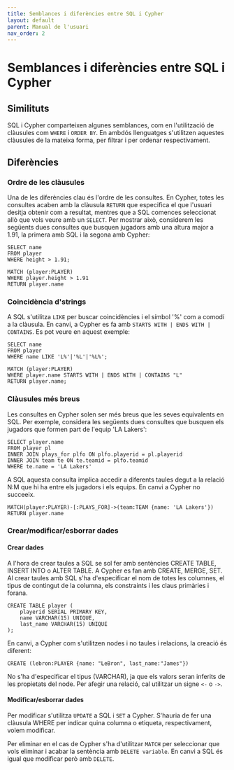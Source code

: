 ```yaml
---
title: Semblances i diferències entre SQL i Cypher
layout: default
parent: Manual de l'usuari
nav_order: 2
---
```

# Semblances i diferències entre SQL i Cypher
## Similituts
SQL i Cypher comparteixen algunes semblances, com en l'utilització de clàusules com ```WHERE``` i ```ORDER BY```.
En ambdós llenguatges s'utilitzen aquestes clàusules de la mateixa forma, per filtrar i per ordenar respectivament.

## Diferències
### Ordre de les clàusules
Una de les diferències clau és l'ordre de les consultes. En Cypher, totes les consultes acaben amb la clàusula ```RETURN``` que especifica el que l'usuari desitja obtenir com a resultat, mentres que a SQL comences seleccionat allò que vols veure amb un ```SELECT```. Per mostrar això, considerem les següents dues consultes que busquen jugadors amb una altura major a 1.91, la primera amb SQL i la segona amb Cypher:
```
SELECT name
FROM player
WHERE height > 1.91;
```
```
MATCH (player:PLAYER)
WHERE player.height > 1.91
RETURN player.name
```
### Coincidència d'strings
A SQL s'utilitza ```LIKE``` per buscar coincidències i el símbol '%' com a comodí a la clàusula.
En canvi, a Cypher es fa amb ```STARTS WITH | ENDS WITH | CONTAINS```. Es pot veure en aquest exemple:
```
SELECT name
FROM player
WHERE name LIKE 'L%'|'%L'|'%L%';
```
```
MATCH (player:PLAYER)
WHERE player.name STARTS WITH | ENDS WITH | CONTAINS "L"
RETURN player.name;
```
### Clàusules més breus
Les consultes en Cypher solen ser més breus que les seves equivalents en SQL. Per exemple, considera les següents dues consultes que busquen els jugadors que formen part de l'equip 'LA Lakers':
```
SELECT player.name
FROM player pl
INNER JOIN plays_for plfo ON plfo.playerid = pl.playerid
INNER JOIN team te ON te.teamid = plfo.teamid
WHERE te.name = 'LA Lakers'
```
A SQL aquesta consulta implica accedir a diferents taules degut a la relació N:M que hi ha entre els jugadors i els equips. En canvi a Cypher no succeeix.
```
MATCH(player:PLAYER)-[:PLAYS_FOR]->(team:TEAM {name: 'LA Lakers'})
RETURN player.name
```
### Crear/modificar/esborrar dades 
#### Crear dades
A l'hora de crear taules a SQL se sol fer amb sentències CREATE TABLE, INSERT INTO o ALTER TABLE. A Cypher es fan amb CREATE, MERGE, SET. 
Al crear taules amb SQL s'ha d'especificar el nom de totes les columnes, el tipus de contingut de la columna, els constraints i les claus primàries i forana.
```
CREATE TABLE player (
    playerid SERIAL PRIMARY KEY,
    name VARCHAR(15) UNIQUE,
    last_name VARCHAR(15) UNIQUE
);
```
En canvi, a Cypher com s'utilitzen nodes i no taules i relacions, la creació és diferent:
```
CREATE (lebron:PLAYER {name: "LeBron", last_name:"James"})
```
No s'ha d'especificar el tipus (VARCHAR), ja que els valors seran inferits de les propietats del node.
Per afegir una relació, cal utilitzar un signe `<-` o `->`.

#### Modificar/esborrar dades
Per modificar s'utilitza ```UPDATE``` a SQL i ```SET``` a Cypher. S'hauria de fer una clàusula WHERE per indicar quina columna o etiqueta, respectivament, volem modificar.

Per eliminar en el cas de Cypher s'ha d'utilitzar ```MATCH``` per seleccionar que vols eliminar i acabar la sentència amb ```DELETE variable```. En canvi a SQL és igual que modificar però amb ```DELETE```.